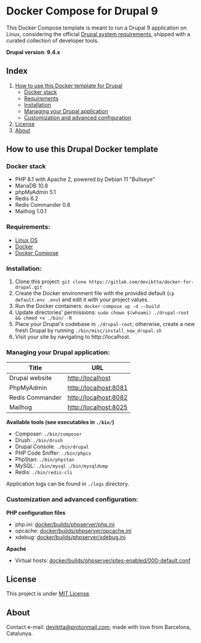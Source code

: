 # Docker Compose for Drupal 9

This Docker Compose template is meant to run a Drupal 9 application on Linux, considering the official [Drupal system requirements](https://www.drupal.org/docs/system-requirements), shipped with a curated collection of developer tools.

**Drupal version: 9.4.x**


## Index

1. [How to use this Docker template for Drupal](#how-to-use-this-drupal-docker-template)
   - [Docker stack](#docker-stack)
   - [Requirements](#requirements)
   - [Installation](#installation)
   - [Managing your Drupal application](#managing-your-drupal-application)
   - [Customization and advanced configuration](#customization-and-advanced-configuration)
2. [License](#license)
3. [About](#about)


## How to use this Drupal Docker template

### Docker stack

* PHP 8.1 with Apache 2, powered by Debian 11 "Bullseye"
* MariaDB 10.8
* phpMyAdmin 5.1
* Redis 6.2
* Redis Commander 0.8
* Mailhog 1.0.1


### Requirements:

- [Linux OS](https://en.wikipedia.org/wiki/List_of_Linux_distributions)
- [Docker](https://docs.docker.com/get-docker/)
- [Docker Compose](https://docs.docker.com/compose/install/)


### Installation:

1. Clone this project: `git clone https://gitlab.com/deviktta/docker-for-drupal.git`
2. Create the Docker environment file with the provided default (`cp default.env .env`) and edit it with your project values.
3. Run the Docker containers: `docker-compose up -d --build`
4. Update directories' permissions: `sudo chown $(whoami) ./drupal-root && chmod +x ./bin/ -R`
5. Place your Drupal's codebase in `./drupal-root`; otherwise, create a new fresh Drupal by running `./bin/misc/install_new_drupal.sh`
6. Visit your site by navigating to http://localhost.


### Managing your Drupal application:

| Title           | URL                                            |
|-----------------|------------------------------------------------|
| Drupal website  | [http://localhost](http://localhost)           |
| PhpMyAdmin      | [http://localhost:8081](http://localhost:8081) |
| Redis Commander | [http://localhost:8082](http://localhost:8082) |
| Mailhog         | [http://localhost:8025](http://localhost:8025) |

**Available tools (see executables in `./bin/`)**
* Composer: `./bin/composer`
* Drush: `./bin/drush`
* Drupal Console: `./bin/drupal`
* PHP Code Sniffer: `./bin/phpcs`
* PhpStan: `./bin/phpstan`
* MySQL: `./bin/mysql` `./bin/mysqldump`
* Redis: `./bin/redis-cli`

Application logs can be found in `./logs` directory.


### Customization and advanced configuration:

**PHP configuration files**
* php.ini: [docker/builds/phpserver/php.ini](./.docker/builds/phpserver/php.ini)
* opcache: [docker/builds/phpserver/opcache.ini](./.docker/builds/phpserver/opcache.ini)
* xdebug: [docker/builds/phpserver/xdebug.ini](./.docker/builds/phpserver/xdebug.ini)

**Apache**
* Virtual hosts: [docker/builds/phpserver/sites-enabled/000-default.conf](./.docker/builds/phpserver/sites-enabled/000-default.conf)


## License
This project is under [MIT License](https://gitlab.com/deviktta/docker-for-drupal/-/blob/master/LICENSE.txt).


## About
Contact e-mail: [deviktta@protonmail.com](mailto:deviktta@protonmail.com); made with love from Barcelona, Catalunya.
